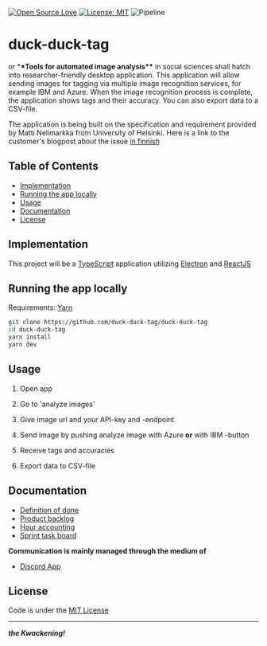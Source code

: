 [![Open Source Love](https://badges.frapsoft.com/os/v1/open-source.svg?v=103)](https://github.com/ellerbrock/open-source-badges/)
[![License: MIT](https://img.shields.io/badge/License-MIT-yellow.svg)](https://opensource.org/licenses/MIT)
![Pipeline](https://github.com/duck-duck-tag/duck-duck-tag/workflows/Pipeline/badge.svg)

# duck-duck-tag

or \***\*Tools for automated image analysis\*\*** in social sciences shall hatch into researcher-friendly desktop application. This application will allow sending images for tagging via multiple image recognition services, for example IBM and Azure. When the image recognition process is complete, the application shows tags and their accuracy. You can also export data to a CSV-file.

The application is being built on the specification and requirement provided by Matti Nelimarkka from University of Helsinki. Here is a link to the customer's blogpost about the issue [in finnish](https://rajapinta.co/2020/02/24/onko-maailma-erilainen-riippuen-siita-kenen-tekoaly-sita-katselee/)

## Table of Contents

- [Implementation](#implementation)
- [Running the app locally](#running-the-app-locally)
- [Usage](#usage)
- [Documentation](#documentation)
- [License](#license)

## Implementation

This project will be a [TypeScript](https://www.typescriptlang.org/) application utilizing [Electron](https://www.electronjs.org/) and [ReactJS](https://reactjs.org/)

## Running the app locally

Requirements: [Yarn](https://yarnpkg.com/)

```bash
git clone https://github.com/duck-duck-tag/duck-duck-tag
cd duck-duck-tag
yarn install
yarn dev
```

## Usage

1. Open app

2. Go to 'analyze images'

3. Give image url and your API-key and -endpoint

4. Send image by pushing analyze image with Azure **or** with IBM -button

5. Receive tags and accuracies

6. Export data to CSV-file

## Documentation

- [Definition of done](https://github.com/duck-duck-tag/duck-duck-tag/blob/master/DefinitionOfDone.md)
- [Product backlog](https://docs.google.com/spreadsheets/d/1ypMfZBOHwcXqzx_ehelTg8syBYQba85UtAmK6r7JvH8/edit?usp=sharing)
- [Hour accounting](https://docs.google.com/spreadsheets/d/1ypMfZBOHwcXqzx_ehelTg8syBYQba85UtAmK6r7JvH8/edit#gid=1685552279)
- [Sprint task board](https://github.com/duck-duck-tag/duck-duck-tag/projects)

**Communication is mainly managed through the medium of**

- [Discord App](https://discord.com/)

## License

Code is under the [MIT License](https://github.com/ubikampus/ubilocation-server/blob/master/LICENSE)

---

**_the Kwackening!_**

